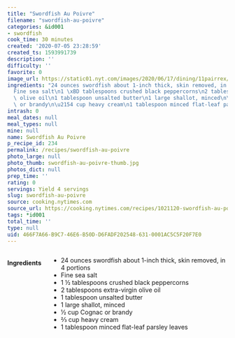 ```yaml
---
title: "Swordfish Au Poivre"
filename: "swordfish-au-poivre"
categories: &id001
- swordfish
cook_time: 30 minutes
created: '2020-07-05 23:28:59'
created_ts: 1593991739
description: ''
difficulty: ''
favorite: 0
image_url: https://static01.nyt.com/images/2020/06/17/dining/11pairrex/merlin_173165397_d0d4e7ba-789e-4bc7-ae1c-e8b484ded440-articleLarge.jpg
ingredients: "24 ounces swordfish about 1-inch thick, skin removed, in 4 portions\n\
  Fine sea salt\n1 \xBD tablespoons crushed black peppercorns\n2 tablespoons extra-virgin\
  \ olive oil\n1 tablespoon unsalted butter\n1 large shallot, minced\n\xBD cup Cognac\
  \ or brandy\n\u2154 cup heavy cream\n1 tablespoon minced flat-leaf parsley leaves"
intrash: 0
meal_dates: null
meal_types: null
mine: null
name: Swordfish Au Poivre
p_recipe_id: 234
permalink: /recipes/swordfish-au-poivre
photo_large: null
photo_thumb: swordfish-au-poivre-thumb.jpg
photos_dict: null
prep_time: ''
rating: 0
servings: Yield 4 servings
slug: swordfish-au-poivre
source: cooking.nytimes.com
source_url: https://cooking.nytimes.com/recipes/1021120-swordfish-au-poivre?action=click&module=Global%20Search%20Recipe%20Card&pgType=search&rank=13
tags: *id001
total_time: ''
type: null
uid: 466F7A66-B9C7-46E6-B50D-D6FADF202548-631-0001AC5C5F20F7E0
---
```

<div class="large-8 medium-7 columns" id="writeup">	</div><!-- #writeup -->
</div><!-- #row-one -->
<div class="row" id="row-two">	<div class="medium-4 small-5 columns" id="ingredients"><h4>Ingredients</h4><div class="box box-ingredients content"><ul>
<li>24 ounces swordfish about 1-inch thick, skin removed, in 4 portions</li>
<li>Fine sea salt</li>
<li>1 ½ tablespoons crushed black peppercorns</li>
<li>2 tablespoons extra-virgin olive oil</li>
<li>1 tablespoon unsalted butter</li>
<li>1 large shallot, minced</li>
<li>½ cup Cognac or brandy</li>
<li>⅔ cup heavy cream</li>
<li>1 tablespoon minced flat-leaf parsley leaves</li>
</ul>
</div>	</div>	<div class="medium-6 small-7 columns" id="directions">	</div>